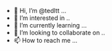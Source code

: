 - 👋 Hi, I’m @tedltt ...
- 👀 I’m interested in ..
- 🌱 I’m currently learning ...
- 💞️ I’m looking to collaborate on ..
- 📫 How to reach me ...

<!---
tedltt/tedltt is a ✨ special ✨ repository because its `README.md` (this file) appears on your GitHub profile.
You can click the Preview link to take a look at your changes.
--->
